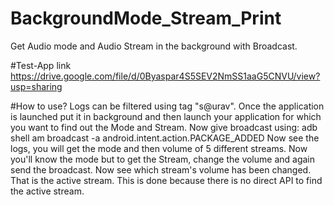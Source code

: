 # BackgroundMode_Stream_Print
Get Audio mode and Audio Stream in the background with Broadcast.

#Test-App link
https://drive.google.com/file/d/0Byaspar4S5SEV2NmSS1aaG5CNVU/view?usp=sharing

#How to use?
Logs can be filtered using tag "s@urav". 
Once the application is launched put it in background and then launch your application for which you want to find out the Mode and Stream.
Now give broadcast using: adb shell am broadcast -a android.intent.action.PACKAGE_ADDED
Now see the logs, you will get the mode and then volume of 5 different streams.
Now you'll know the mode but to get the Stream, change the volume and again send the broadcast.
Now see which stream's volume has been changed. That is the active stream.
This is done because there is no direct API to find the active stream.
